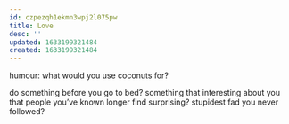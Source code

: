```yaml
---
id: czpezqh1ekmn3wpj2l075pw
title: Love
desc: ''
updated: 1633199321484
created: 1633199321484
---
```


humour: what would you use coconuts for?

do something before you go to bed?
something that interesting about you that people you’ve known longer find surprising?
stupidest fad you never followed?
